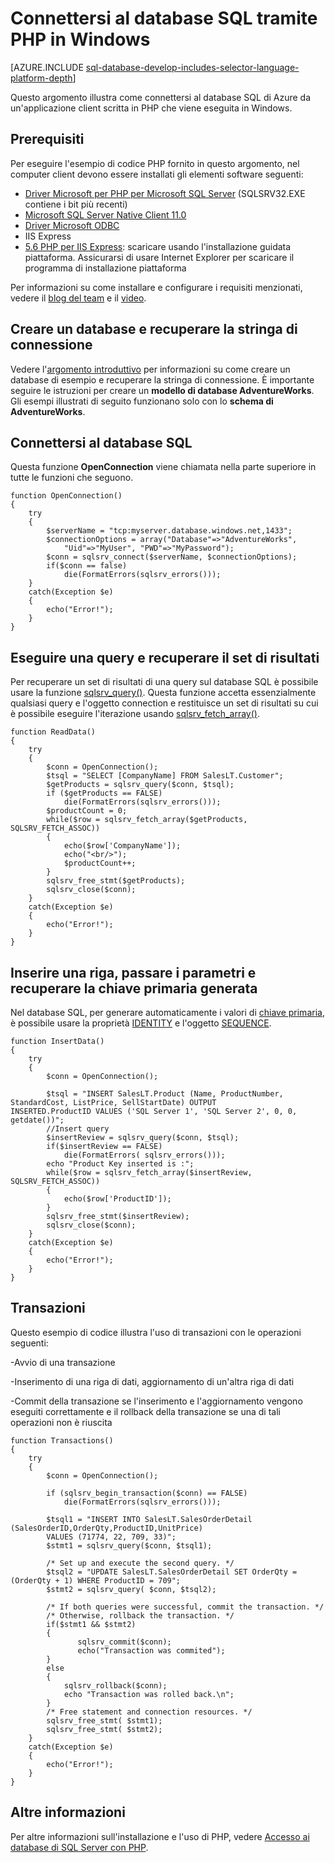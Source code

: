<properties
	pageTitle="PHP su Windows al database SQL | Microsoft Azure"
	description="Presentazione di un programma PHP di esempio che si connette al database SQL di Azure da un client Windows e fornisce collegamenti ai componenti software necessari per il client."
	services="sql-database"
	documentationCenter=""
	authors="meet-bhagdev"
	manager="jeffreyg"
	editor=""/>


<tags
	ms.service="sql-database"
	ms.workload="data-management"
	ms.tgt_pltfrm="na"
	ms.devlang="php"
	ms.topic="article"
	ms.date="06/10/2015"
	ms.author="mebha"/>


# Connettersi al database SQL tramite PHP in Windows


[AZURE.INCLUDE [sql-database-develop-includes-selector-language-platform-depth](../../includes/sql-database-develop-includes-selector-language-platform-depth.md)]


Questo argomento illustra come connettersi al database SQL di Azure da un'applicazione client scritta in PHP che viene eseguita in Windows.


## Prerequisiti


Per eseguire l'esempio di codice PHP fornito in questo argomento, nel computer client devono essere installati gli elementi software seguenti:


- [Driver Microsoft per PHP per Microsoft SQL Server](http://www.microsoft.com/download/details.aspx?id=20098) \(SQLSRV32.EXE contiene i bit più recenti\)
- [Microsoft SQL Server Native Client 11.0](http://www.microsoft.com/download/details.aspx?id=36434)
- [Driver Microsoft ODBC](https://www.microsoft.com/it-it/download/details.aspx?id=36434)
- IIS Express
- [5\.6 PHP per IIS Express](http://www.microsoft.com/web/downloads/platform.aspx): scaricare usando l'installazione guidata piattaforma. Assicurarsi di usare Internet Explorer per scaricare il programma di installazione piattaforma

Per informazioni su come installare e configurare i requisiti menzionati, vedere il [blog del team](http://blogs.msdn.com/b/sqlphp/archive/2015/05/11/getting-started-with-php-and-microsoft-sql-server.aspx) e il [video](https://www.youtube.com/watch?v=0oCjiRK_tUk).


## Creare un database e recuperare la stringa di connessione


Vedere l'[argomento introduttivo](sql-database-get-started.md) per informazioni su come creare un database di esempio e recuperare la stringa di connessione. È importante seguire le istruzioni per creare un **modello di database AdventureWorks**. Gli esempi illustrati di seguito funzionano solo con lo **schema di AdventureWorks**.


## Connettersi al database SQL


Questa funzione **OpenConnection** viene chiamata nella parte superiore in tutte le funzioni che seguono.


	function OpenConnection()
	{
		try
		{
			$serverName = "tcp:myserver.database.windows.net,1433";
			$connectionOptions = array("Database"=>"AdventureWorks",
				"Uid"=>"MyUser", "PWD"=>"MyPassword");
			$conn = sqlsrv_connect($serverName, $connectionOptions);
			if($conn == false)
				die(FormatErrors(sqlsrv_errors()));
		}
		catch(Exception $e)
		{
			echo("Error!");
		}
	}


## Eseguire una query e recuperare il set di risultati

Per recuperare un set di risultati di una query sul database SQL è possibile usare la funzione [sqlsrv\_query\(\)](http://php.net/manual/en/function.sqlsrv-query.php). Questa funzione accetta essenzialmente qualsiasi query e l'oggetto connection e restituisce un set di risultati su cui è possibile eseguire l'iterazione usando [sqlsrv\_fetch\_array\(\)](http://php.net/manual/en/function.sqlsrv-fetch-array.php).

	function ReadData()
	{
		try
		{
			$conn = OpenConnection();
			$tsql = "SELECT [CompanyName] FROM SalesLT.Customer";
			$getProducts = sqlsrv_query($conn, $tsql);
			if ($getProducts == FALSE)
				die(FormatErrors(sqlsrv_errors()));
			$productCount = 0;
			while($row = sqlsrv_fetch_array($getProducts, SQLSRV_FETCH_ASSOC))
			{
				echo($row['CompanyName']);
				echo("<br/>");
				$productCount++;
			}
			sqlsrv_free_stmt($getProducts);
			sqlsrv_close($conn);
		}
		catch(Exception $e)
		{
			echo("Error!");
		}
	}
	

## Inserire una riga, passare i parametri e recuperare la chiave primaria generata


Nel database SQL, per generare automaticamente i valori di [chiave primaria](https://msdn.microsoft.com/library/ms179610.aspx), è possibile usare la proprietà [IDENTITY](https://msdn.microsoft.com/library/ms186775.aspx) e l'oggetto [SEQUENCE](https://msdn.microsoft.com/library/ff878058.aspx).


	function InsertData()
	{
		try
		{
			$conn = OpenConnection();

			$tsql = "INSERT SalesLT.Product (Name, ProductNumber, StandardCost, ListPrice, SellStartDate) OUTPUT 			INSERTED.ProductID VALUES ('SQL Server 1', 'SQL Server 2', 0, 0, getdate())";
			//Insert query
			$insertReview = sqlsrv_query($conn, $tsql);
			if($insertReview == FALSE)
				die(FormatErrors( sqlsrv_errors()));
			echo "Product Key inserted is :";	
			while($row = sqlsrv_fetch_array($insertReview, SQLSRV_FETCH_ASSOC))
			{   
				echo($row['ProductID']);
			}
			sqlsrv_free_stmt($insertReview);
			sqlsrv_close($conn);
		}
		catch(Exception $e)
		{
			echo("Error!");
		}
	}

## Transazioni


Questo esempio di codice illustra l'uso di transazioni con le operazioni seguenti:

\-Avvio di una transazione

\-Inserimento di una riga di dati, aggiornamento di un'altra riga di dati

\-Commit della transazione se l'inserimento e l'aggiornamento vengono eseguiti correttamente e il rollback della transazione se una di tali operazioni non è riuscita


	function Transactions()
	{
		try
		{
			$conn = OpenConnection();

			if (sqlsrv_begin_transaction($conn) == FALSE)
				die(FormatErrors(sqlsrv_errors()));

			$tsql1 = "INSERT INTO SalesLT.SalesOrderDetail (SalesOrderID,OrderQty,ProductID,UnitPrice) 
			VALUES (71774, 22, 709, 33)";
			$stmt1 = sqlsrv_query($conn, $tsql1);
			
			/* Set up and execute the second query. */
			$tsql2 = "UPDATE SalesLT.SalesOrderDetail SET OrderQty = (OrderQty + 1) WHERE ProductID = 709";
			$stmt2 = sqlsrv_query( $conn, $tsql2);
			
			/* If both queries were successful, commit the transaction. */
			/* Otherwise, rollback the transaction. */
			if($stmt1 && $stmt2)
			{
			       sqlsrv_commit($conn);
			       echo("Transaction was commited");
			}
			else
			{
			    sqlsrv_rollback($conn);
			    echo "Transaction was rolled back.\n";
			}
			/* Free statement and connection resources. */
			sqlsrv_free_stmt( $stmt1);
			sqlsrv_free_stmt( $stmt2);
		}
		catch(Exception $e)
		{
			echo("Error!");
		}
	}


## Altre informazioni


Per altre informazioni sull'installazione e l'uso di PHP, vedere [Accesso ai database di SQL Server con PHP](http://technet.microsoft.com/library/cc793139.aspx).

 

<!---HONumber=58_postMigration-->